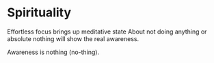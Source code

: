# Spirituality

Effortless focus brings up meditative state
About not doing anything or absolute nothing will show the real awareness.

Awareness is nothing (no-thing).
